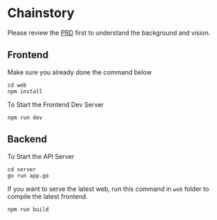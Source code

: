 # Chainstory

Please review the [PRD](https://docs.google.com/document/d/16fkjJkY-aUkDOxmOzfRGl2GatT6ntgmithlVUFxKaHs/edit?usp=sharing) first to understand the background and vision.


## Frontend

Make sure you already done the command below

```
cd web
npm install
```

To Start the Frontend Dev Server

```
npm run dev
```


## Backend

To Start the API Server

```
cd server
go run app.go
```

If you want to serve the latest web, run this command in `web` folder to compile the latest frontend.

```
npm run build
```
